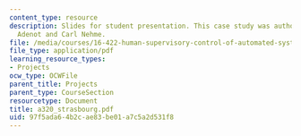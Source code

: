 ```yaml
---
content_type: resource
description: Slides for student presentation. This case study was authored by Sophie
  Adenot and Carl Nehme.
file: /media/courses/16-422-human-supervisory-control-of-automated-systems-spring-2004/97f5ada64b2cae83be01a7c5a2d531f8_a320_strasbourg.pdf
file_type: application/pdf
learning_resource_types:
- Projects
ocw_type: OCWFile
parent_title: Projects
parent_type: CourseSection
resourcetype: Document
title: a320_strasbourg.pdf
uid: 97f5ada6-4b2c-ae83-be01-a7c5a2d531f8
---
```

